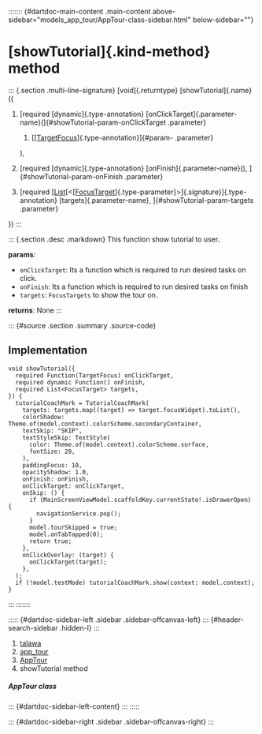 ::::::: {#dartdoc-main-content .main-content above-sidebar="models_app_tour/AppTour-class-sidebar.html" below-sidebar=""}
<div>

# [showTutorial]{.kind-method} method

</div>

::: {.section .multi-line-signature}
[void]{.returntype} [showTutorial]{.name}({

1.  [required [dynamic]{.type-annotation}
    [onClickTarget]{.parameter-name}(]{#showTutorial-param-onClickTarget
    .parameter}
    1.  [[[TargetFocus](https://pub.dev/documentation/tutorial_coach_mark/1.2.12/tutorial_coach_mark/TargetFocus-class.html)]{.type-annotation}]{#param-
        .parameter}

    ),
2.  [required [dynamic]{.type-annotation} [onFinish]{.parameter-name}(),
    ]{#showTutorial-param-onFinish .parameter}
3.  [required
    [[List](https://api.flutter.dev/flutter/dart-core/List-class.html)[\<[[FocusTarget](../../models_app_tour/FocusTarget-class.html)]{.type-parameter}\>]{.signature}]{.type-annotation}
    [targets]{.parameter-name}, ]{#showTutorial-param-targets
    .parameter}

})
:::

::: {.section .desc .markdown}
This function show tutorial to user.

**params**:

-   `onClickTarget`: Its a function which is required to run desired
    tasks on click.
-   `onFinish`: Its a function which is required to run desired tasks on
    finish
-   `targets`: `FocusTargets` to show the tour on.

**returns**: None
:::

::: {#source .section .summary .source-code}
## Implementation

``` language-dart
void showTutorial({
  required Function(TargetFocus) onClickTarget,
  required dynamic Function() onFinish,
  required List<FocusTarget> targets,
}) {
  tutorialCoachMark = TutorialCoachMark(
    targets: targets.map((target) => target.focusWidget).toList(),
    colorShadow: Theme.of(model.context).colorScheme.secondaryContainer,
    textSkip: "SKIP",
    textStyleSkip: TextStyle(
      color: Theme.of(model.context).colorScheme.surface,
      fontSize: 20,
    ),
    paddingFocus: 10,
    opacityShadow: 1.0,
    onFinish: onFinish,
    onClickTarget: onClickTarget,
    onSkip: () {
      if (MainScreenViewModel.scaffoldKey.currentState!.isDrawerOpen) {
        navigationService.pop();
      }
      model.tourSkipped = true;
      model.onTabTapped(0);
      return true;
    },
    onClickOverlay: (target) {
      onClickTarget(target);
    },
  );
  if (!model.testMode) tutorialCoachMark.show(context: model.context);
}
```
:::
:::::::

::::: {#dartdoc-sidebar-left .sidebar .sidebar-offcanvas-left}
::: {#header-search-sidebar .hidden-l}
:::

1.  [talawa](../../index.html)
2.  [app_tour](../../models_app_tour/)
3.  [AppTour](../../models_app_tour/AppTour-class.html)
4.  showTutorial method

##### AppTour class

::: {#dartdoc-sidebar-left-content}
:::
:::::

::: {#dartdoc-sidebar-right .sidebar .sidebar-offcanvas-right}
:::
